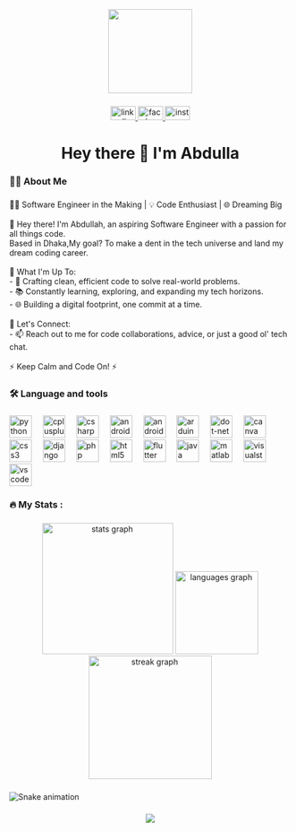 <div align="center">
  <img height="150" src="https://user-images.githubusercontent.com/74038190/213910845-af37a709-8995-40d6-be59-724526e3c3d7.gif"  />
</div>

###

<div align="center">
  <a href="https://www.linkedin.com/in/abdullah-bin-islam-a21a88259/" target="_blank">
    <img src="https://raw.githubusercontent.com/maurodesouza/profile-readme-generator/master/src/assets/icons/social/linkedin/default.svg" width="45" height="25" alt="linkedin logo"  />
  </a>
  <a href="https://www.facebook.com/Abdullah7071" target="_blank">
    <img src="https://raw.githubusercontent.com/maurodesouza/profile-readme-generator/master/src/assets/icons/social/facebook/default.svg" width="45" height="25" alt="facebook logo"  />
  </a>
  <a href="https://www.instagram.com/abdullah_bin_islam_7/" target="_blank">
    <img src="https://raw.githubusercontent.com/maurodesouza/profile-readme-generator/master/src/assets/icons/social/instagram/default.svg" width="45" height="25" alt="instagram logo"  />
  </a>
</div>

###

<h1 align="center">Hey there 👋 I'm Abdulla</h1>

###

<h3 align="left">👩‍💻  About Me</h3>

###

<p align="left">👨‍💻 Software Engineer in the Making | 💡 Code Enthusiast | 🌐 Dreaming Big<br><br>👋 Hey there! I'm Abdullah, an aspiring Software Engineer with a passion for all things code.<br> Based in Dhaka,My goal? To make a dent in the tech universe and land my dream coding career. <br><br>🚀 What I'm Up To:<br>- 🌟 Crafting clean, efficient code to solve real-world problems.<br>- 📚 Constantly learning, exploring, and expanding my tech horizons.<br>- 🌐 Building a digital footprint, one commit at a time.<br><br>💬 Let's Connect:<br>- 📫 Reach out to me for code collaborations, advice, or just a good ol' tech chat.<br><br>⚡ Keep Calm and Code On! ⚡</p>

###

<h3 align="left">🛠 Language and tools</h3>

###

<div align="left">
  <img src="https://cdn.jsdelivr.net/gh/devicons/devicon/icons/python/python-original.svg" height="40" alt="python logo"  />
  <img width="12" />
  <img src="https://cdn.jsdelivr.net/gh/devicons/devicon/icons/cplusplus/cplusplus-original.svg" height="40" alt="cplusplus logo"  />
  <img width="12" />
  <img src="https://cdn.jsdelivr.net/gh/devicons/devicon/icons/csharp/csharp-original.svg" height="40" alt="csharp logo"  />
  <img width="12" />
  <img src="https://cdn.jsdelivr.net/gh/devicons/devicon/icons/androidstudio/androidstudio-original.svg" height="40" alt="androidstudio logo"  />
  <img width="12" />
  <img src="https://cdn.jsdelivr.net/gh/devicons/devicon/icons/android/android-original.svg" height="40" alt="android logo"  />
  <img width="12" />
  <img src="https://cdn.jsdelivr.net/gh/devicons/devicon/icons/arduino/arduino-original.svg" height="40" alt="arduino logo"  />
  <img width="12" />
  <img src="https://cdn.jsdelivr.net/gh/devicons/devicon/icons/dot-net/dot-net-original.svg" height="40" alt="dot-net logo"  />
  <img width="12" />
  <img src="https://cdn.jsdelivr.net/gh/devicons/devicon/icons/canva/canva-original.svg" height="40" alt="canva logo"  />
  <img width="12" />
  <img src="https://cdn.jsdelivr.net/gh/devicons/devicon/icons/css3/css3-original.svg" height="40" alt="css3 logo"  />
  <img width="12" />
  <img src="https://cdn.jsdelivr.net/gh/devicons/devicon/icons/django/django-plain.svg" height="40" alt="django logo"  />
  <img width="12" />
  <img src="https://cdn.jsdelivr.net/gh/devicons/devicon/icons/php/php-original.svg" height="40" alt="php logo"  />
  <img width="12" />
  <img src="https://cdn.jsdelivr.net/gh/devicons/devicon/icons/html5/html5-original.svg" height="40" alt="html5 logo"  />
  <img width="12" />
  <img src="https://cdn.jsdelivr.net/gh/devicons/devicon/icons/flutter/flutter-original.svg" height="40" alt="flutter logo"  />
  <img width="12" />
  <img src="https://cdn.jsdelivr.net/gh/devicons/devicon/icons/java/java-original.svg" height="40" alt="java logo"  />
  <img width="12" />
  <img src="https://cdn.jsdelivr.net/gh/devicons/devicon/icons/matlab/matlab-original.svg" height="40" alt="matlab logo"  />
  <img width="12" />
  <img src="https://cdn.jsdelivr.net/gh/devicons/devicon/icons/visualstudio/visualstudio-plain.svg" height="40" alt="visualstudio logo"  />
  <img width="12" />
  <img src="https://cdn.jsdelivr.net/gh/devicons/devicon/icons/vscode/vscode-original.svg" height="40" alt="vscode logo"  />
</div>

###

<h3 align="left">🔥   My Stats :</h3>

###

<div align="center">
  <img src="https://github-readme-stats.vercel.app/api?username=Abdulla73&hide_title=false&hide_rank=false&show_icons=true&include_all_commits=true&count_private=true&disable_animations=false&theme=dracula&locale=en&hide_border=true&order=1" height="234" alt="stats graph"  />
  <img src="https://github-readme-stats.vercel.app/api/top-langs?username=Abdulla73&locale=en&hide_title=false&layout=compact&card_width=320&langs_count=5&theme=dracula&hide_border=true&order=2" height="148" alt="languages graph"  />
  <img src="https://streak-stats.demolab.com?user=Abdulla73&locale=en&mode=daily&theme=darcula&hide_border=true&border_radius=6&order=3" height="220" alt="streak graph"  />
</div>

###

<img src="https://raw.githubusercontent.com/Abdulla73/Abdulla73/output/snake.svg" alt="Snake animation" />

###

<div align="center">
  <img src="https://profile-counter.glitch.me/Abdulla73/count.svg?"  />
</div>

###



